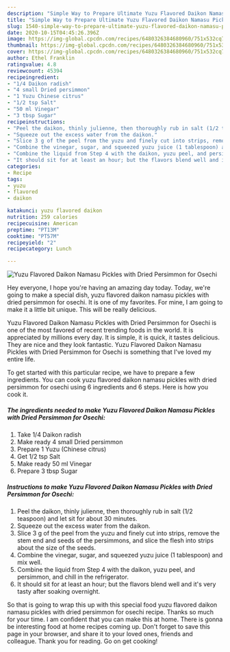 ```yaml
---
description: "Simple Way to Prepare Ultimate Yuzu Flavored Daikon Namasu Pickles with Dried Persimmon for Osechi"
title: "Simple Way to Prepare Ultimate Yuzu Flavored Daikon Namasu Pickles with Dried Persimmon for Osechi"
slug: 1540-simple-way-to-prepare-ultimate-yuzu-flavored-daikon-namasu-pickles-with-dried-persimmon-for-osechi
date: 2020-10-15T04:45:26.396Z
image: https://img-global.cpcdn.com/recipes/6480326384680960/751x532cq70/yuzu-flavored-daikon-namasu-pickles-with-dried-persimmon-for-osechi-recipe-main-photo.jpg
thumbnail: https://img-global.cpcdn.com/recipes/6480326384680960/751x532cq70/yuzu-flavored-daikon-namasu-pickles-with-dried-persimmon-for-osechi-recipe-main-photo.jpg
cover: https://img-global.cpcdn.com/recipes/6480326384680960/751x532cq70/yuzu-flavored-daikon-namasu-pickles-with-dried-persimmon-for-osechi-recipe-main-photo.jpg
author: Ethel Franklin
ratingvalue: 4.8
reviewcount: 45394
recipeingredient:
- "1/4 Daikon radish"
- "4 small Dried persimmon"
- "1 Yuzu Chinese citrus"
- "1/2 tsp Salt"
- "50 ml Vinegar"
- "3 tbsp Sugar"
recipeinstructions:
- "Peel the daikon, thinly julienne, then thoroughly rub in salt (1/2 teaspoon) and let sit for about 30 minutes."
- "Squeeze out the excess water from the daikon."
- "Slice 3 g of the peel from the yuzu and finely cut into strips, remove the stem end and seeds of the persimmons, and slice the flesh into strips about the size of the seeds."
- "Combine the vinegar, sugar, and squeezed yuzu juice (1 tablespoon) and mix well."
- "Combine the liquid from Step 4 with the daikon, yuzu peel, and persimmon, and chill in the refrigerator."
- "It should sit for at least an hour; but the flavors blend well and it&#39;s very tasty after soaking overnight."
categories:
- Recipe
tags:
- yuzu
- flavored
- daikon

katakunci: yuzu flavored daikon 
nutrition: 259 calories
recipecuisine: American
preptime: "PT13M"
cooktime: "PT57M"
recipeyield: "2"
recipecategory: Lunch

---
```



![Yuzu Flavored Daikon Namasu Pickles with Dried Persimmon for Osechi](https://img-global.cpcdn.com/recipes/6480326384680960/751x532cq70/yuzu-flavored-daikon-namasu-pickles-with-dried-persimmon-for-osechi-recipe-main-photo.jpg)

Hey everyone, I hope you're having an amazing day today. Today, we're going to make a special dish, yuzu flavored daikon namasu pickles with dried persimmon for osechi. It is one of my favorites. For mine, I am going to make it a little bit unique. This will be really delicious.



Yuzu Flavored Daikon Namasu Pickles with Dried Persimmon for Osechi is one of the most favored of recent trending foods in the world. It is appreciated by millions every day. It is simple, it is quick, it tastes delicious. They are nice and they look fantastic. Yuzu Flavored Daikon Namasu Pickles with Dried Persimmon for Osechi is something that I've loved my entire life.


To get started with this particular recipe, we have to prepare a few ingredients. You can cook yuzu flavored daikon namasu pickles with dried persimmon for osechi using 6 ingredients and 6 steps. Here is how you cook it.

<!--inarticleads1-->

##### The ingredients needed to make Yuzu Flavored Daikon Namasu Pickles with Dried Persimmon for Osechi:

1. Take 1/4 Daikon radish
1. Make ready 4 small Dried persimmon
1. Prepare 1 Yuzu (Chinese citrus)
1. Get 1/2 tsp Salt
1. Make ready 50 ml Vinegar
1. Prepare 3 tbsp Sugar




<!--inarticleads2-->

##### Instructions to make Yuzu Flavored Daikon Namasu Pickles with Dried Persimmon for Osechi:

1. Peel the daikon, thinly julienne, then thoroughly rub in salt (1/2 teaspoon) and let sit for about 30 minutes.
1. Squeeze out the excess water from the daikon.
1. Slice 3 g of the peel from the yuzu and finely cut into strips, remove the stem end and seeds of the persimmons, and slice the flesh into strips about the size of the seeds.
1. Combine the vinegar, sugar, and squeezed yuzu juice (1 tablespoon) and mix well.
1. Combine the liquid from Step 4 with the daikon, yuzu peel, and persimmon, and chill in the refrigerator.
1. It should sit for at least an hour; but the flavors blend well and it&#39;s very tasty after soaking overnight.




So that is going to wrap this up with this special food yuzu flavored daikon namasu pickles with dried persimmon for osechi recipe. Thanks so much for your time. I am confident that you can make this at home. There is gonna be interesting food at home recipes coming up. Don't forget to save this page in your browser, and share it to your loved ones, friends and colleague. Thank you for reading. Go on get cooking!
